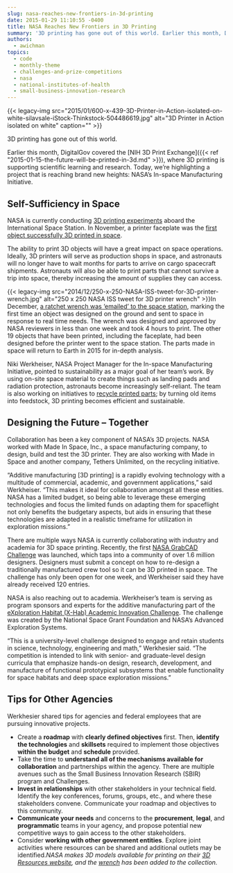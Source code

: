 ```yaml
---
slug: nasa-reaches-new-frontiers-in-3d-printing
date: 2015-01-29 11:10:55 -0400
title: NASA Reaches New Frontiers in 3D Printing
summary: '3D printing has gone out of this world. Earlier this month, DigitalGov covered the NIH 3D Print Exchange, where 3D printing is supporting scientific learning and research. Today, we’re highlighting a project that is reaching brand new heights: NASA’s In-space Manufacturing Initiative. Self-Sufficiency in Space NASA is currently conducting 3D printing experiments aboard the International'
authors:
  - awichman
topics:
  - code
  - monthly-theme
  - challenges-and-prize-competitions
  - nasa
  - national-institutes-of-health
  - small-business-innovation-research
---
```


{{< legacy-img src="2015/01/600-x-439-3D-Printer-in-Action-isolated-on-white-silavsale-iStock-Thinkstock-504486619.jpg" alt="3D Printer in Action isolated on white" caption="" >}}

3D printing has gone out of this world.

Earlier this month, DigitalGov covered the [NIH 3D Print Exchange]({{< ref "2015-01-15-the-future-will-be-printed-in-3d.md" >}}), where 3D printing is supporting scientific learning and research. Today, we’re highlighting a project that is reaching brand new heights: NASA’s In-space Manufacturing Initiative.

## Self-Sufficiency in Space

NASA is currently conducting [3D printing experiments](http://www.nasa.gov/mission_pages/station/research/experiments/1115.html) aboard the International Space Station. In November, a printer faceplate was the [first object successfully 3D printed in space](http://www.nasa.gov/content/open-for-business-3-d-printer-creates-first-object-in-space-on-international-space-station/#.VJiRyF4AA).

The ability to print 3D objects will have a great impact on space operations. Ideally, 3D printers will serve as production shops in space, and astronauts will no longer have to wait months for parts to arrive on cargo spacecraft shipments. Astronauts will also be able to print parts that cannot survive a trip into space, thereby increasing the amount of supplies they can access.

{{< legacy-img src="2014/12/250-x-250-NASA-ISS-tweet-for-3D-printer-wrench.jpg" alt="250 x 250 NASA ISS tweet for 3D printer wrench" >}}In December, [a ratchet wrench was ‘emailed’ to the space station](http://www.nasa.gov/mission_pages/station/research/news/3Dratchet_wrench/index.html#.VJmrIF4AB), marking the first time an object was designed on the ground and sent to space in response to real time needs. The wrench was designed and approved by NASA reviewers in less than one week and took 4 hours to print. The other 19 objects that have been printed, including the faceplate, had been designed before the printer went to the space station. The parts made in space will return to Earth in 2015 for in-depth analysis.

Niki Werkheiser, NASA Project Manager for the In-space Manufacturing Initiative, pointed to sustainability as a major goal of her team’s work. By using on-site space material to create things such as landing pads and radiation protection, astronauts become increasingly self-reliant. The team is also working on initiatives to [recycle printed parts](https://gigaom.com/2014/05/13/nasa-is-considering-recycling-plastic-for-3d-printing-on-the-international-space-station/); by turning old items into feedstock, 3D printing becomes efficient and sustainable.

## Designing the Future &#8211; Together

Collaboration has been a key component of NASA’s 3D projects. NASA worked with Made In Space, Inc., a space manufacturing company, to design, build and test the 3D printer. They are also working with Made in Space and another company, Tethers Unlimited, on the recycling initiative.

“Additive manufacturing [3D printing] is a rapidly evolving technology with a multitude of commercial, academic, and government applications,” said Werkheiser. “This makes it ideal for collaboration amongst all these entities. NASA has a limited budget, so being able to leverage these emerging technologies and focus the limited funds on adapting them for spaceflight not only benefits the budgetary aspects, but aids in ensuring that these technologies are adapted in a realistic timeframe for utilization in exploration missions.”

There are multiple ways NASA is currently collaborating with industry and academia for 3D space printing. Recently, the first [NASA GrabCAD Challenge](http://www.nasa.gov/content/design-3d-printable-handrail-clamp-assembly-for-the-international-space-station/#.VMpFhWjF-E5) was launched, which taps into a community of over 1.6 million designers. Designers must submit a concept on how to re-design a traditionally manufactured crew tool so it can be 3D printed in space. The challenge has only been open for one week, and Werkheiser said they have already received 120 entries.

NASA is also reaching out to academia. Werkheiser’s team is serving as program sponsors and experts for the additive manufacturing part of the [eXploration Habitat (X-Hab) Academic Innovation Challenge](http://www.nasa.gov/exploration/technology/deep_space_habitat/xhab/#.VMpF7mjF-E5). The challenge was created by the National Space Grant Foundation and NASA&#8217;s Advanced Exploration Systems.

“This is a university-level challenge designed to engage and retain students in science, technology, engineering and math,” Werkhesier said. “The competition is intended to link with senior- and graduate-level design curricula that emphasize hands-on design, research, development, and manufacture of functional prototypical subsystems that enable functionality for space habitats and deep space exploration missions.”

## Tips for Other Agencies

Werkhesier shared tips for agencies and federal employees that are pursuing innovative projects.

  * Create a **roadmap** with **clearly defined objectives** first. Then, **identify the technologies** and **skillsets** required to implement those objectives **within the budget** and **schedule** provided.
  * Take the time to **understand all of the mechanisms available for collaboration** and partnerships within the agency. There are multiple avenues such as the Small Business Innovation Research (SBIR) program and Challenges.
  * **Invest in relationships** with other stakeholders in your technical field. Identify the key conferences, forums, groups, etc., and where these stakeholders convene. Communicate your roadmap and objectives to this community.
  * **Communicate your needs** and concerns to the **procurement**, **legal**, and **programmatic** teams in your agency, and propose potential new competitive ways to gain access to the other stakeholders.
  * Consider **working with other government entities**. Explore joint activities where resources can be shared and additional outlets may be identified._NASA makes 3D models available for printing on their [3D Resources website](http://nasa3d.arc.nasa.gov/), and the [wrench](http://nasa3d.arc.nasa.gov/detail/wrench-mis) has been added to the collection._
